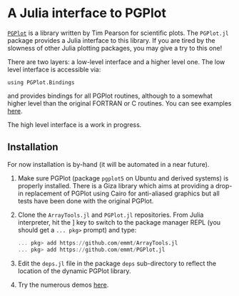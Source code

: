 # A Julia interface to PGPlot


[`PGPlot`](http://www.astro.caltech.edu/~tjp/pgplot/) is a library written by
Tim Pearson for scientific plots.  The `PGPlot.jl` package provides a Julia
interface to this library.
If you are tired by the slowness of other Julia plotting packages, you may give
a try to this one!

There are two layers: a low-level interface and a higher level one.  The low
level interface is accessible via:

```using
using PGPlot.Bindings
```

and provides bindings for all PGPlot routines, although to a somewhat higher
level than the original FORTRAN or C routines.  You can see examples
[here](test/demo.jl).


The high level interface is a work in progress.


## Installation

For now installation is by-hand (it will be automated in a near future).

1. Make sure PGPlot (package `pgplot5` on Ubuntu and derived systems) is
   properly installed.  There is a Giza library which aims at providing a
   drop-in replacement of PGPlot using Cairo for anti-aliased graphics but all
   tests have been done with the original PGPlot.

2. Clone the `ArrayTools.jl` and `PGPlot.jl` repositories.  From Julia interpreter, hit the ] key to
   switch to the package manager REPL (you should get a `... pkg>` prompt) and
   type:

   ```julia
   ... pkg> add https://github.com/emmt/ArrayTools.jl
   ... pkg> add https://github.com/emmt/PGPlot.jl
   ```

3. Edit the `deps.jl` file in the package `deps` sub-directory to reflect the
   location of the dynamic PGPlot library.

4. Try the numerous demos [here](test/demo.jl).
